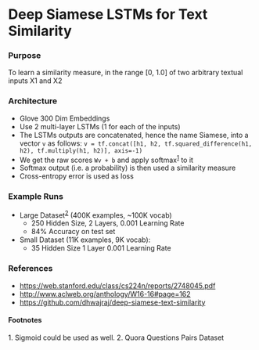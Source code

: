 # Deep Siamese LSTMs for Text Similarity

### Purpose
To learn a similarity measure, in the range [0, 1.0] of two arbitrary textual inputs X1 and X2

### Architecture
- Glove 300 Dim Embeddings
- Use 2 multi-layer LSTMs (1 for each of the inputs)
- The LSTMs outputs are concatenated, hence the name Siamese, into a vector `v` as follows: 
```v = tf.concat([h1, h2, tf.squared_difference(h1, h2), tf.multiply(h1, h2)], axis=-1)```
- We get the raw scores ```Wv + b``` and apply softmax<sup>[1](#note1)</sup> to it
- Softmax output (i.e. a probability) is then used a similarity measure
- Cross-entropy error is used as loss

### Example Runs
- Large Dataset<sup>[2](#note2)</sup> (400K examples, ~100K vocab)
  - 250 Hidden Size, 2 Layers, 0.001 Learning Rate
  - 84% Accuracy on test set
- Small Dataset (11K examples, 9K vocab): 
  - 35 Hidden Size 1 Layer 0.001 Learning Rate

### References
- https://web.stanford.edu/class/cs224n/reports/2748045.pdf
- http://www.aclweb.org/anthology/W16-16#page=162
- https://github.com/dhwajraj/deep-siamese-text-similarity 

#### Footnotes
<a name="note1">1.</a> Sigmoid could be used as well.
<a name="note2">2.</a> Quora Questions Pairs Dataset